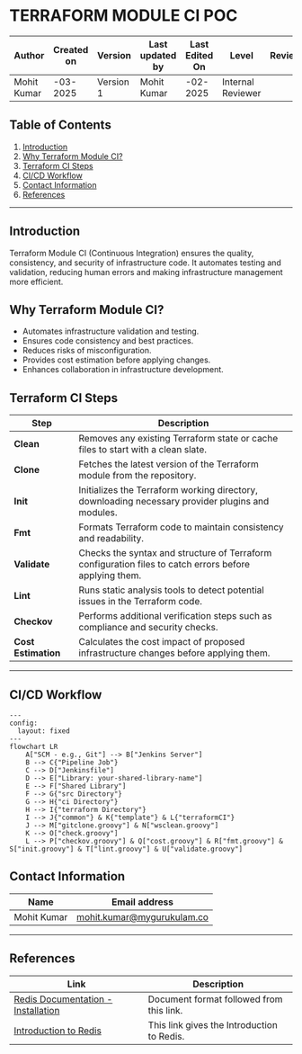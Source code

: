 # **TERRAFORM MODULE CI POC**

| **Author** | **Created on** | **Version** | **Last updated by** | **Last Edited On** | **Level** | **Reviewer** |
|------------|--------------|-------------|----------------|---------------|-------------|-------------|
| Mohit Kumar | -03-2025 | Version 1 | Mohit Kumar | -02-2025 | Internal Reviewer | |

## Table of Contents
1. [Introduction](#introduction)  
2. [Why Terraform Module CI?](#why-terraform-module-ci)  
3. [Terraform CI Steps](#terraform-ci-steps)  
4. [CI/CD Workflow](#cicd-workflow)  
5. [Contact Information](#contact-information)  
6. [References](#references)  

___
## Introduction
Terraform Module CI (Continuous Integration) ensures the quality, consistency, and security of infrastructure code. It automates testing and validation, reducing human errors and making infrastructure management more efficient.

## Why Terraform Module CI?
- Automates infrastructure validation and testing.
- Ensures code consistency and best practices.
- Reduces risks of misconfiguration.
- Provides cost estimation before applying changes.
- Enhances collaboration in infrastructure development.

## Terraform CI Steps

| **Step**              | **Description** |
|----------------------|------------------------------------------------------------------|
| **Clean**           | Removes any existing Terraform state or cache files to start with a clean slate. |
| **Clone**           | Fetches the latest version of the Terraform module from the repository. |
| **Init**            | Initializes the Terraform working directory, downloading necessary provider plugins and modules. |
| **Fmt**             | Formats Terraform code to maintain consistency and readability. |
| **Validate**        | Checks the syntax and structure of Terraform configuration files to catch errors before applying them. |
| **Lint**            | Runs static analysis tools to detect potential issues in the Terraform code. |
| **Checkov**         | Performs additional verification steps such as compliance and security checks. |
| **Cost Estimation** | Calculates the cost impact of proposed infrastructure changes before applying them. |

___
## CI/CD Workflow

```mermaid
---
config:
  layout: fixed
---
flowchart LR
    A["SCM - e.g., Git"] --> B["Jenkins Server"]
    B --> C{"Pipeline Job"}
    C --> D["Jenkinsfile"]
    D --> E["Library: your-shared-library-name"]
    E --> F["Shared Library"]
    F --> G{"src Directory"}
    G --> H{"ci Directory"}
    H --> I{"terraform Directory"}
    I --> J{"common"} & K{"template"} & L{"terraformCI"}
    J --> M["gitclone.groovy"] & N["wsclean.groovy"]
    K --> O["check.groovy"]
    L --> P["checkov.groovy"] & Q["cost.groovy"] & R["fmt.groovy"] & S["init.groovy"] & T["lint.groovy"] & U["validate.groovy"]

```

## Contact Information

| **Name** | **Email address** |
|----------|-------------------------------|
| Mohit Kumar | [mohit.kumar@mygurukulam.co](mailto:mohit.kumar@mygurukulam.co) |

___
## References

| Link | Description |
|---------------------------------------------------------------------------------------------------------------|-----------------------------------------------------------|
| [Redis Documentation - Installation](https://dev.to/iqquee/how-to-setup-redis-on-linux-4h06) | Document format followed from this link. |
| [Introduction to Redis](https://www.geeksforgeeks.org/introduction-to-redis-server/) | This link gives the Introduction to Redis. |

